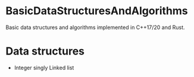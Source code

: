 # BasicDataStructuresAndAlgorithms
Basic data structures and algorithms implemented in C++17/20 and Rust.

# Data structures

* Integer singly Linked list
